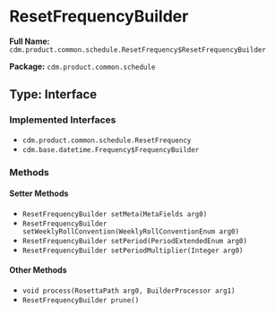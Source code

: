 # ResetFrequencyBuilder

**Full Name:** `cdm.product.common.schedule.ResetFrequency$ResetFrequencyBuilder`

**Package:** `cdm.product.common.schedule`

## Type: Interface

### Implemented Interfaces

- `cdm.product.common.schedule.ResetFrequency`
- `cdm.base.datetime.Frequency$FrequencyBuilder`

### Methods

#### Setter Methods

- `ResetFrequencyBuilder setMeta(MetaFields arg0)`
- `ResetFrequencyBuilder setWeeklyRollConvention(WeeklyRollConventionEnum arg0)`
- `ResetFrequencyBuilder setPeriod(PeriodExtendedEnum arg0)`
- `ResetFrequencyBuilder setPeriodMultiplier(Integer arg0)`

#### Other Methods

- `void process(RosettaPath arg0, BuilderProcessor arg1)`
- `ResetFrequencyBuilder prune()`


